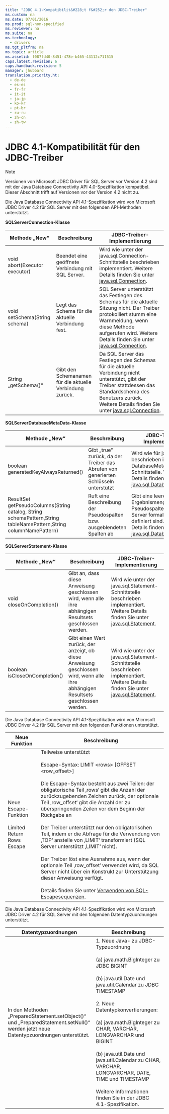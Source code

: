 ```yaml
---
title: "JDBC 4.1-Kompatibilit&#228;t f&#252;r den JDBC-Treiber"
ms.custom: na
ms.date: 07/01/2016
ms.prod: sql-non-specified
ms.reviewer: na
ms.suite: na
ms.technology: 
  - drivers
ms.tgt_pltfrm: na
ms.topic: article
ms.assetid: f087fd40-8451-478e-b465-43112c711515
caps.latest.revision: 6
caps.handback.revision: 5
manager: jhubbard
translation.priority.ht: 
  - de-de
  - es-es
  - fr-fr
  - it-it
  - ja-jp
  - ko-kr
  - pt-br
  - ru-ru
  - zh-cn
  - zh-tw
---
```

# JDBC 4.1-Kompatibilit&#228;t f&#252;r den JDBC-Treiber
    
> [!NOTE]  
>  Versionen von Microsoft JDBC Driver für SQL Server vor Version 4.2 sind mit der Java Database Connectivity API 4.0\-Spezifikation kompatibel. Dieser Abschnitt trifft auf Versionen vor der Version 4.2 nicht zu.  
  
 Die Java Database Connectivity API 4.1\-Spezifikation wird von Microsoft JDBC Driver 4.2 für SQL Server mit den folgenden API\-Methoden unterstützt.  
  
 **SQLServerConnection\-Klasse**  
  
|Methode „New“|Beschreibung|JDBC\-Treiber\-Implementierung|  
|-------------------|------------------|------------------------------------|  
|void abort\(Executor executor\)|Beendet eine geöffnete Verbindung mit SQL Server.|Wird wie unter der java.sql.Connection\-Schnittstelle beschrieben implementiert. Weitere Details finden Sie unter [java.sql.Connection](http://docs.oracle.com/javase/7/docs/api/java/sql/Connection.html).|  
|void setSchema\(String schema\)|Legt das Schema für die aktuelle Verbindung fest.|SQL Server unterstützt das Festlegen des Schemas für die aktuelle Sitzung nicht. Der Treiber protokolliert stumm eine Warnmeldung, wenn diese Methode aufgerufen wird. Weitere Details finden Sie unter [java.sql.Connection](http://docs.oracle.com/javase/7/docs/api/java/sql/Connection.html).|  
|String „getSchema\(\)“|Gibt den Schemanamen für die aktuelle Verbindung zurück.|Da SQL Server das Festlegen des Schemas für die aktuelle Verbindung nicht unterstützt, gibt der Treiber stattdessen das Standardschema des Benutzers zurück. Weitere Details finden Sie unter [java.sql.Connection](http://docs.oracle.com/javase/7/docs/api/java/sql/Connection.html).|  
  
 **SQLServerDatabaseMetaData\-Klasse**  
  
|Methode „New“|Beschreibung|JDBC\-Treiber\-Implementierung|  
|-------------------|------------------|------------------------------------|  
|boolean generatedKeyAlwaysReturned\(\)|Gibt „true“ zurück, da der Treiber das Abrufen von generierten Schlüsseln unterstützt|Wird wie für java.sql beschrieben implementiert. DatabaseMetaData\-Schnittstelle. Weitere Details finden Sie unter [java.sql.DatabaseMetaData](http://docs.oracle.com/javase/7/docs/api/java/sql/DatabaseMetaData.html).|  
|ResultSet getPseudoColumns\(String catalog, String schemaPattern,String tableNamePattern,String columnNamePattern\)|Ruft eine Beschreibung der Pseudospalten bzw. ausgeblendeten Spalten ab|Gibt eine leere Ergebnismenge zurück, da Pseudospalten in SQL Server formal nicht definiert sind. Weitere Details finden Sie unter [java.sql.DatabaseMetaData](http://docs.oracle.com/javase/7/docs/api/java/sql/DatabaseMetaData.html).|  
  
 **SQLServerStatement\-Klasse**  
  
|Methode „New“|Beschreibung|JDBC\-Treiber\-Implementierung|  
|-------------------|------------------|------------------------------------|  
|void closeOnCompletion\(\)|Gibt an, dass diese Anweisung geschlossen wird, wenn alle ihre abhängigen Resultsets geschlossen werden.|Wird wie unter der java.sql.Statement\-Schnittstelle beschrieben implementiert. Weitere Details finden Sie unter [java.sql.Statement](http://docs.oracle.com/javase/7/docs/api/java/sql/Statement.html).|  
|boolean isCloseOnCompletion\(\)|Gibt einen Wert zurück, der anzeigt, ob diese Anweisung geschlossen wird, wenn alle ihre abhängigen Resultsets geschlossen werden.|Wird wie unter der java.sql.Statement\-Schnittstelle beschrieben implementiert. Weitere Details finden Sie unter [java.sql.Statement](http://docs.oracle.com/javase/7/docs/api/java/sql/Statement.html).|  
  
 Die Java Database Connectivity API 4.1\-Spezifikation wird von Microsoft JDBC Driver 4.2 für SQL Server mit den folgenden Funktionen unterstützt.  
  
|Neue Funktion|Beschreibung|  
|-------------------|------------------|  
|Neue Escape\-Funktion<br /><br /> Limited Return Rows Escape|Teilweise unterstützt<br /><br /> Escape\-Syntax: LIMIT \<rows\> \[OFFSET \<row\_offset\>\]<br /><br /> Die Escape\-Syntax besteht aus zwei Teilen: der obligatorische Teil ‚rows‘ gibt die Anzahl der zurückzugebenden Zeichen zurück, der optionale Teil ‚row\_offset‘ gibt die Anzahl der zu überspringenden Zeilen vor dem Beginn der Rückgabe an<br /><br /> Der Treiber unterstützt nur den obligatorischen Teil, indem er die Abfrage für die Verwendung von ‚TOP‘ anstelle von ‚LIMIT‘ transformiert \(SQL Server unterstützt ‚LIMIT‘ nicht\).<br /><br /> Der Treiber löst eine Ausnahme aus, wenn der optionale Teil ‚row\_offset‘ verwendet wird, da SQL Server nicht über ein Konstrukt zur Unterstützung dieser Anweisung verfügt.<br /><br /> Details finden Sie unter [Verwenden von SQL\-Escapesequenzen](https://msdn.microsoft.com/en-us/library/ms378045.aspx).|  
  
 Die Java Database Connectivity API 4.1\-Spezifikation wird von Microsoft JDBC Driver 4.2 für SQL Server mit den folgenden Datentypzuordnungen unterstützt.  
  
|Datentypzuordnungen|Beschreibung|  
|-------------------------|------------------|  
|In den Methoden „PreparedStatement.setObject\(\)“ und „PreparedStatement.setNull\(\)“ werden jetzt neue Datentypzuordnungen unterstützt.|1. Neue Java\- zu JDBC\-Typzuordnung<br /><br /> \(a\) java.math.BigInteger zu JDBC BIGINT<br /><br /> \(b\) java.util.Date und java.util.Calendar zu JDBC TIMESTAMP<br /><br /> 2. Neue Datentypkonvertierungen:<br /><br /> \(a\) java.math.BigInteger zu CHAR, VARCHAR, LONGVARCHAR und BIGINT<br /><br /> \(b\) java.util.Date und java.util.Calendar zu CHAR, VARCHAR, LONGVARCHAR, DATE, TIME und TIMESTAMP<br /><br /> Weitere Informationen finden Sie in der JDBC 4.1\-Spezifikation.|  
  
  